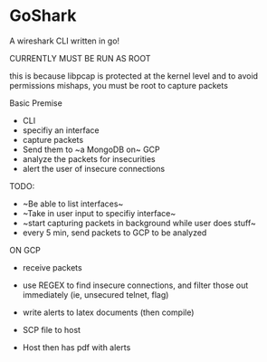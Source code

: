 # GoShark
A wireshark CLI written in go!

CURRENTLY MUST BE RUN AS ROOT

this is because libpcap is protected at the kernel level and to avoid permissions mishaps, you must be root to capture packets

Basic Premise
- CLI
- specifiy an interface
- capture packets
- Send them to ~a MongoDB on~ GCP
- analyze the packets for insecurities
- alert the user of insecure connections

TODO:
- ~Be able to list interfaces~
- ~Take in user input to specifiy interface~
- ~start capturing packets in background while user does stuff~
- every 5 min, send packets to GCP to be analyzed

ON GCP
- receive packets
- use REGEX to find insecure connections, and filter those out immediately (ie, unsecured telnet, flag)
- write alerts to latex documents (then compile)
- SCP file to host

- Host then has pdf with alerts
